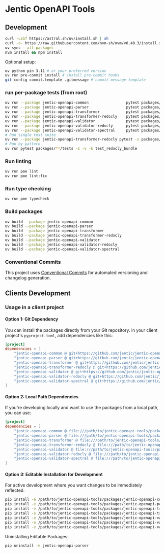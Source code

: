 # Jentic OpenAPI Tools


## Development

```bash
curl -LsSf https://astral.sh/uv/install.sh | sh
curl -o- https://raw.githubusercontent.com/nvm-sh/nvm/v0.40.3/install.sh | bash
uv sync --all-packages
nvm install && npm install
```

Optional setup:
```bash
uv python pin 3.11 # or your preferred version
uv run pre-commit install # install pre-commit hooks
git config commit.template .gitmessage # commit message template
```


### run per-package tests (from root)

```bash
uv run --package jentic-openapi-common                 pytest packages/jentic-openapi-common/tests -q
uv run --package jentic-openapi-parser                 pytest packages/jentic-openapi-parser/tests -q
uv run --package jentic-openapi-transformer            pytest packages/jentic-openapi-transformer/tests -q
uv run --package jentic-openapi-transformer-redocly    pytest packages/jentic-openapi-transformer-redocly/tests -q
uv run --package jentic-openapi-validator              pytest packages/jentic-openapi-validator/tests -q
uv run --package jentic-openapi-validator-redocly      pytest packages/jentic-openapi-validator-redocly/tests -q
uv run --package jentic-openapi-validator-spectral     pytest packages/jentic-openapi-validator-spectral/tests -q
# Run single test suite
uv run --package jentic-openapi-transformer-redocly pytest -s packages/jentic-openapi-transformer-redocly/tests/test_redocly_bundle.py::TestRedoclyBundlerIntegration
# Run by pattern
uv run pytest packages/**/tests -s -v -k test_redocly_bundle
```

### Run linting

```bash
uv run poe lint
uv run poe lint:fix
```

### Run type checking

```bash
uv run poe typecheck
```

### Build packages

```bash
uv build --package jentic-openapi-common
uv build --package jentic-openapi-parser
uv build --package jentic-openapi-transformer
uv build --package jentic-openapi-transformer-redocly
uv build --package jentic-openapi-validator
uv build --package jentic-openapi-validator-redocly
uv build --package jentic-openapi-validator-spectral
```

### Conventional Commits

This project uses [Conventional Commits](https://www.conventionalcommits.org/) for automated versioning and changelog generation.


## Clients Development

### Usage in a client project

#### Option 1: Git Dependency

You can install the packages directly from your Git repository. In your client project's `pyproject.toml`, add dependencies like this:

```toml
[project]
dependencies = [
    "jentic-openapi-common @ git+https://github.com/jentic/jentic-openapi-tools.git#subdirectory=packages/jentic-openapi-common",
    "jentic-openapi-parser @ git+https://github.com/jentic/jentic-openapi-tools.git#subdirectory=packages/jentic-openapi-parser",
    "jentic-openapi-transformer @ git+https://github.com/jentic/jentic-openapi-tools.git#subdirectory=packages/jentic-openapi-transformer",
    "jentic-openapi-transformer-redocly @ git+https://github.com/jentic/jentic-openapi-tools.git#subdirectory=packages/jentic-openapi-transformer-redocly",
    "jentic-openapi-validator @ git+https://github.com/jentic/jentic-openapi-tools.git#subdirectory=packages/jentic-openapi-validator",
    "jentic-openapi-validator-redocly @ git+https://github.com/jentic/jentic-openapi-tools.git#subdirectory=packages/jentic-openapi-validator-redocly",
    "jentic-openapi-validator-spectral @ git+https://github.com/jentic/jentic-openapi-tools.git#subdirectory=packages/jentic-openapi-validator-spectral",
]
```

#### Option 2: Local Path Dependencies

If you're developing locally and want to use the packages from a local path, you can use:

```toml
[project]
dependencies = [
    "jentic-openapi-common @ file:///path/to/jentic-openapi-tools/packages/jentic-openapi-common",
    "jentic-openapi-parser @ file:///path/to/jentic-openapi-tools/packages/jentic-openapi-parser",
    "jentic-openapi-transformer @ file:///path/to/jentic-openapi-tools/packages/jentic-openapi-transformer",
    "jentic-openapi-transformer-redocly @ file:///path/to/jentic-openapi-tools/packages/jentic-openapi-transformer-redocly",
    "jentic-openapi-validator @ file:///path/to/jentic-openapi-tools/packages/jentic-openapi-validator",
    "jentic-openapi-validator-redocly @ file:///path/to/jentic-openapi-tools/packages/jentic-openapi-validator-redocly",
    "jentic-openapi-validator-spectral @ file:///path/to/jentic-openapi-tools/packages/jentic-openapi-validator-spectral",
]
```

#### Option 3: Editable Installation for Development

For active development where you want changes to be immediately reflected:

```bash
pip install -e /path/to/jentic-openapi-tools/packages/jentic-openapi-common
pip install -e /path/to/jentic-openapi-tools/packages/jentic-openapi-parser
pip install -e /path/to/jentic-openapi-tools/packages/jentic-openapi-transformer
pip install -e /path/to/jentic-openapi-tools/packages/jentic-openapi-transformer-redocly
pip install -e /path/to/jentic-openapi-tools/packages/jentic-openapi-validator
pip install -e /path/to/jentic-openapi-tools/packages/jentic-openapi-validator-redocly
pip install -e /path/to/jentic-openapi-tools/packages/jentic-openapi-validator-spectral
```

Uninstalling Editable Packages:
```bash
pip uninstall -e jentic-openapi-parser
```

